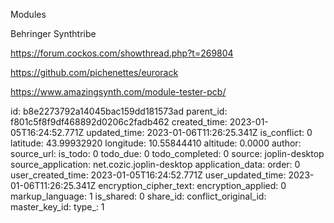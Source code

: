 Modules

Behringer Synthtribe

https://forum.cockos.com/showthread.php?t=269804

https://github.com/pichenettes/eurorack

https://www.amazingsynth.com/module-tester-pcb/

id: b8e2273792a14045bac159dd181573ad
parent_id: f801c5f8f9df468892d0206c2fadb462
created_time: 2023-01-05T16:24:52.771Z
updated_time: 2023-01-06T11:26:25.341Z
is_conflict: 0
latitude: 43.99932920
longitude: 10.55844410
altitude: 0.0000
author: 
source_url: 
is_todo: 0
todo_due: 0
todo_completed: 0
source: joplin-desktop
source_application: net.cozic.joplin-desktop
application_data: 
order: 0
user_created_time: 2023-01-05T16:24:52.771Z
user_updated_time: 2023-01-06T11:26:25.341Z
encryption_cipher_text: 
encryption_applied: 0
markup_language: 1
is_shared: 0
share_id: 
conflict_original_id: 
master_key_id: 
type_: 1